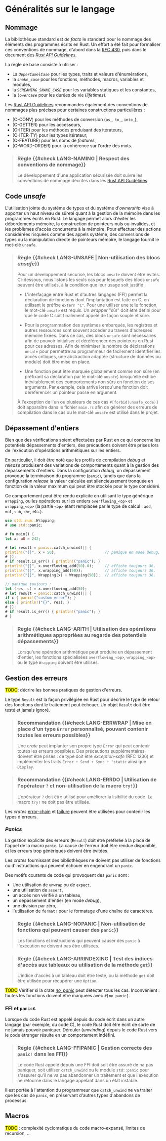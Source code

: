 # Généralités sur le langage

## Nommage

La bibliothèque standard est *de facto* le standard pour le nommage des éléments
des programmes écrits en Rust. Un effort a été fait pour formaliser ces
conventions de nommage, d'abord dans la [RFC 430], puis dans le document des
*[Rust API Guidelines]*.

La règle de base consiste à utiliser :

- La *`UpperCamelCase`* pour les types, traits et valeurs d'énumérations,
- la *`snake_case`* pour les fonctions, méthodes, macros, variables et modules,
- la *`SCREAMING_SNAKE_CASE`* pour les variables statiques et les constantes,
- la *`lowercase`* pour les durées de vie (*lifetimes*).

Les [Rust API Guidelines] recommandes également des conventions de nommages
plus précises pour certaines constructions particulières :

- (C-CONV) pour les méthodes de conversion (`as_`, `to_`, `into_`),
- (C-GETTER) pour les accesseurs,
- (C-ITER) pour les méthodes produisant des itérateurs,
- (C-ITER-TY) pour les types itérateur,
- (C-FEATURE) pour les noms de *features*,
- (C-WORD-ORDER) pour la cohérence sur l'ordre des mots.

> ### Règle {{#check LANG-NAMING | Respect des conventions de nommage}}
>
> Le développement d'une application sécurisée doit suivre les conventions de
> nommage décrites dans les [Rust API Guidelines].

[rfc 430]: https://github.com/rust-lang/rfcs/blob/master/text/0430-finalizing-naming-conventions.md
[rust api guidelines]: https://rust-lang-nursery.github.io/api-guidelines/

## Code *unsafe*

L'utilisation jointe du système de types et du système d'*ownership* vise à
apporter un haut niveau de sûreté quant à la gestion de la mémoire dans les
programmes écrits en Rust. Le langage permet alors d'éviter les débordements
mémoire, la construction de pointeurs nuls ou invalides, et les problèmes
d'accès concurrents à la mémoire.
Pour effectuer des actions considérées risquées comme des appels système, des
conversions de types ou la manipulation directe de pointeurs mémoire, le
langage fournit le mot-clé `unsafe`.

> ### Règle {{#check LANG-UNSAFE | Non-utilisation des blocs *unsafe*}}
>
> Pour un développement sécurisé, les blocs `unsafe` doivent être évités.
> Ci-dessous, nous listons les seuls cas pour lesquels des blocs `unsafe`
> peuvent être utilisés, à la condition que leur usage soit justifié :
>
>  - L'interfaçage entre Rust et d'autres langages (FFI) permet la déclaration
>  de fonctions dont l'implantation est faite en C, en utilisant le préfixe
>  `extern "C"`. Pour une utiliser une telle fonction, le mot-clé `unsafe` est
>  requis. Un *wrapper* "sûr" doit être défini pour que le code C soit
>  finalement appelé de façon souple et sûre.
>
>  - Pour la programmation des systèmes embarqués, les registres et autres
>  ressources sont souvent accéder au travers d'adresses mémoire fixées. Dans ce
>  cas, des blocs `unsafe` sont nécessaires afin de pouvoir initialiser et
>  déréférencer des pointeurs en Rust pour ces adresses. Afin de minimiser le
>  nombre de déclarations `unsafe` pour permettre au programmeur de facilement
>  identifier les accès critiques, une abstraction adaptée (structure de
>  données ou module) doit être mise en place.
>
>  - Une fonction peut être marquée globalement comme non sûre (en préfixant sa
>  déclaration par le mot-clé `unsafe`) lorsqu'elle exhibe inévitablement des
>  comportements non sûrs en fonction de ses arguments. Par exemple, cela arrive
>  lorsqu'une fonction doit déréférencer un pointeur passé en argument.
>
> À l'exception de l'un ou plusieurs de ces cas `#[forbid(unsafe_code)]` doit
> apparaître dans le fichier `main.rs` afin de générer des erreurs de
> compilation dans le cas ou le mot-clé `unsafe` est utilisé dans le projet.

## Dépassement d'entiers

Bien que des vérifications soient effectuées par Rust en ce qui concerne les
potentiels dépassements d'entiers, des précautions doivent être prises lors de
l'exécution d'opérations arithmétiques sur les entiers.

En particulier, il doit être noté que les profils de compilation *debug* et
*release* produisent des variations de comportements quant à la gestion des
dépassements d'entiers. Dans la configuration *debug*, un dépassement provoque
la terminaison du programme (`panic`), tandis que dans la configuration
*release* la valeur calculée est silencieusement tronquée en fonction de la
valeur maximum qui peut être stockée pour le type considéré.

Ce comportement peut être rendu explicite en utilisant le type générique
`Wrapping`, ou les opérations sur les entiers `overflowing_<op>` et
`wrapping_<op>` (la partie `<op>` étant remplacée par le type de calcul :
`add`, `mul`, `sub`, `shr`, etc.).

```rust
use std::num::Wrapping;
# use std::panic;

# fn main() {
let x: u8 = 242;

# let result = panic::catch_unwind(|| {
println!("{}", x + 50);                      // panique en mode debug, affiche 36 en mode release.
# });
# if result.is_err() { println!("panic"); }
println!("{}", x.overflowing_add(50).0);     // affiche toujours 36.
println!("{}", x.wrapping_add(50));          // affiche toujours 36.
println!("{}", Wrapping(x) + Wrapping(50));  // affiche toujours 36.

// panique toujours :
let (res, c) = x.overflowing_add(50);
# let result = panic::catch_unwind(|| {
if c { panic!("custom error"); }
else { println!("{}", res); }
# });
# if result.is_err() { println!("panic"); }
# }
```

> ### Règle {{#check LANG-ARITH | Utilisation des opérations arithmétiques appropriées au regarde des potentiels dépassements}}
>
> Lorsqu'une opération arithmétique peut produire un dépassement d'entier, les
> fonctions spécialisées `overflowing_<op>`, `wrapping_<op>` ou le type
> `Wrapping` doivent être utilisés.

## Gestion des erreurs

<mark>TODO</mark>: décrire les bonnes pratiques de gestion d'erreurs.

Le type `Result` est la façon privilégiée en Rust pour décrire le type de retour
des fonctions dont le traitement peut échouer. Un objet `Result` doit être
testé et jamais ignoré.

> ### Recommandation {{#check LANG-ERRWRAP | Mise en place d'un type `Error` personnalisé, pouvant contenir toutes les erreurs possibles}}
>
> Une *crate* peut implanter son propre type `Error` qui peut contenir toutes
> les erreurs possibles. Des précautions supplémentaires doivent être prises :
> ce type doit être *exception-safe* (RFC 1236) et implémenter les traits
> `Error + Send + Sync + 'static` ainsi que `Display`.

> ### Recommandation {{#check LANG-ERRDO | Utilisation de l'opérateur `?` et non-utilisation de la macro `try!`}}
>
> L'opérateur `?` doit être utilisé pour améliorer la lisibilité du code.
> La macro `try!` ne doit pas être utilisée.

Les *crates* [error-chain] et [failure] peuvent être utilisées pour contenir les
types d'erreurs.

[error-chain]: https://crates.io/crates/error-chain
[failure]: https://crates.io/crates/failure

### *Panics*

La gestion explicite des erreurs (`Result`) doit être préférée à la place de
l'appel de la macro `panic`. La cause de l'erreur doit être rendue disponible,
et les erreurs trop génériques doivent être évitées.

Les *crates* fournissant des bibliothèques ne doivent pas utiliser de fonctions
ou d'instructions qui peuvent échouer en engendrant un `panic`.

Des motifs courants de code qui provoquent des `panic` sont :

- Une utilisation de `unwrap` ou de `expect`,
- une utilisation de `assert`,
- un accès non vérifié à un tableau,
- un dépassement d'entier (en mode *debug*),
- une division par zéro,
- l'utilisation de `format!` pour le formatage d'une chaîne de caractères.

> ### Règle {{#check LANG-NOPANIC | Non-utilisation de fonctions qui peuvent causer des `panic`}}
>
> Les fonctions et instructions qui peuvent causer des `panic` à l'exécution
> ne doivent pas être utilisées.

> ### Règle {{#check LANG-ARRINDEXING | Test des indices d'accès aux tableaux ou utilisation de la méthode `get`}}
>
> L'indice d'accès à un tableau doit être testé, ou la méthode `get` doit être
> utilisée pour récupérer une `Option`.

<mark>TODO</mark> Vérifier si la crate *[no_panic](https://github.com/dtolnay/no-panic)*
peut détecter tous les cas. Inconvénient : toutes les fonctions doivent être
marquées avec `#[no_panic]`.
<!--
<mark>TODO</mark> Another possibility:
[rustig](https://github.com/Technolution/rustig) (doesn't build here)
-->

### FFI et `panic`s

Lorsque du code Rust est appelé depuis du code écrit dans un autre
langage (par exemple, du code C), le code Rust doit être écrit de sorte de ne
jamais pouvoir paniquer.
Dérouler (*unwinding*) depuis le code Rust vers le code étranger résulte en un
comportement indéfini.

> ### Règle {{#check LANG-FFIPANIC | Gestion correcte des `panic!` dans les FFI}}
>
> Le code Rust appelé depuis une FFI doit soit être assuré de na pas paniquer,
> soit utiliser `catch_unwind` ou le module `std::panic` pour s'assurer qu'il
> ne va pas abandonner un traitement et que l'exécution ne retourne dans le
> langage appelant dans un état instable.

Il est portée à l'attention du programmeur que `catch_unwind` ne va traiter que
les cas de `panic`, en préservant d'autres types d'abandons de processus.

## Macros

<mark>TODO</mark> : complexité cyclomatique du code macro-expansé, limites de
récursion, ...

